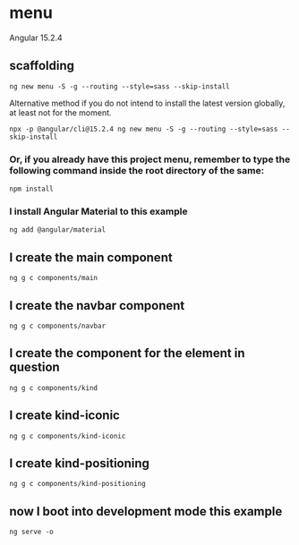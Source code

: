 # menu

Angular 15.2.4

## scaffolding

```shell
ng new menu -S -g --routing --style=sass --skip-install
```

Alternative method if you do not intend to install the latest version globally, at least not for the moment.

```shell
npx -p @angular/cli@15.2.4 ng new menu -S -g --routing --style=sass --skip-install
```

### Or, if you already have this project menu, remember to type the following command inside the root directory of the same:

```shell
npm install
```

### I install Angular Material to this example

```shell
ng add @angular/material
```

## I create the main component

```shell
ng g c components/main
```

## I create the navbar component

```shell
ng g c components/navbar
```

## I create the component for the element in question

```shell
ng g c components/kind
```

## I create kind-iconic

```shell
ng g c components/kind-iconic
```

## I create kind-positioning

```shell
ng g c components/kind-positioning
```

## now I boot into development mode this example

```shell
ng serve -o
```
